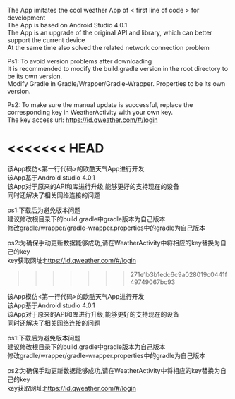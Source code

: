 
The App imitates the cool weather App of < first line of code > for development</br>
The App is based on Android Studio 4.0.1</br>
The App is an upgrade of the original API and library, which can better support the current device</br>
At the same time also solved the related network connection problem</br>

Ps1: To avoid version problems after downloading</br>
It is recommended to modify the build.gradle version in the root directory to be its own version.</br>
Modify Gradle in Gradle/Wrapper/Gradle-Wrapper. Properties to be its own version.</br>

Ps2: To make sure the manual update is successful, replace the corresponding key in WeatherActivity with your own key.</br>
The key access url: https://id.qweather.com/#/login</br>




<<<<<<< HEAD
=======






该App模仿<第一行代码>的欧酷天气App进行开发</br>
该App基于Android studio 4.0.1</br>
该App对于原来的API和库进行升级,能够更好的支持现在的设备</br>
同时还解决了相关网络连接的问题</br>

ps1:下载后为避免版本问题</br>
    建议修改根目录下的build.gradle中gradle版本为自己版本</br>
    修改gradle/wrapper/gradle-wrapper.properties中的gradle为自己版本</br>

ps2:为确保手动更新数据能够成功,请在WeatherActivity中将相应的key替换为自己的key</br>
    key获取网址:https://id.qweather.com/#/login
>>>>>>> 271e1b3b1edc6c9a028019c0441f49749067bc93






该App模仿<第一行代码>的欧酷天气App进行开发</br>
该App基于Android studio 4.0.1</br>
该App对于原来的API和库进行升级,能够更好的支持现在的设备</br>
同时还解决了相关网络连接的问题</br>

ps1:下载后为避免版本问题</br>
    建议修改根目录下的build.gradle中gradle版本为自己版本</br>
    修改gradle/wrapper/gradle-wrapper.properties中的gradle为自己版本</br>

ps2:为确保手动更新数据能够成功,请在WeatherActivity中将相应的key替换为自己的key</br>
    key获取网址:https://id.qweather.com/#/login
